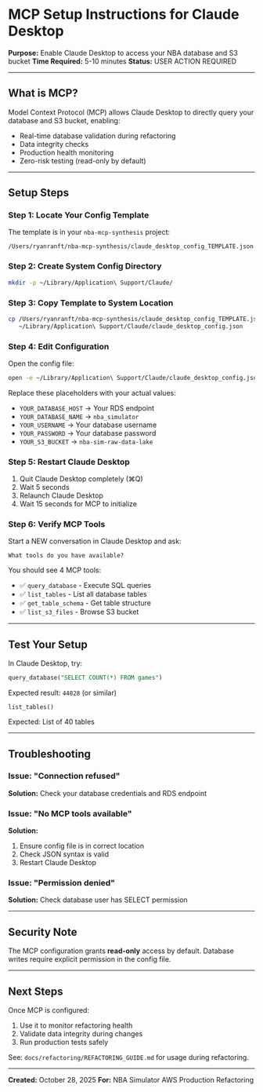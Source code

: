 # MCP Setup Instructions for Claude Desktop

**Purpose:** Enable Claude Desktop to access your NBA database and S3 bucket
**Time Required:** 5-10 minutes
**Status:** USER ACTION REQUIRED

---

## What is MCP?

Model Context Protocol (MCP) allows Claude Desktop to directly query your database and S3 bucket, enabling:
- Real-time database validation during refactoring
- Data integrity checks
- Production health monitoring
- Zero-risk testing (read-only by default)

---

## Setup Steps

### Step 1: Locate Your Config Template

The template is in your `nba-mcp-synthesis` project:
```
/Users/ryanranft/nba-mcp-synthesis/claude_desktop_config_TEMPLATE.json
```

### Step 2: Create System Config Directory

```bash
mkdir -p ~/Library/Application\ Support/Claude/
```

### Step 3: Copy Template to System Location

```bash
cp /Users/ryanranft/nba-mcp-synthesis/claude_desktop_config_TEMPLATE.json \
   ~/Library/Application\ Support/Claude/claude_desktop_config.json
```

### Step 4: Edit Configuration

Open the config file:
```bash
open -e ~/Library/Application\ Support/Claude/claude_desktop_config.json
```

Replace these placeholders with your actual values:
- `YOUR_DATABASE_HOST` → Your RDS endpoint
- `YOUR_DATABASE_NAME` → `nba_simulator`
- `YOUR_USERNAME` → Your database username
- `YOUR_PASSWORD` → Your database password
- `YOUR_S3_BUCKET` → `nba-sim-raw-data-lake`

### Step 5: Restart Claude Desktop

1. Quit Claude Desktop completely (⌘Q)
2. Wait 5 seconds
3. Relaunch Claude Desktop
4. Wait 15 seconds for MCP to initialize

### Step 6: Verify MCP Tools

Start a NEW conversation in Claude Desktop and ask:
```
What tools do you have available?
```

You should see 4 MCP tools:
- ✅ `query_database` - Execute SQL queries
- ✅ `list_tables` - List all database tables
- ✅ `get_table_schema` - Get table structure
- ✅ `list_s3_files` - Browse S3 bucket

---

## Test Your Setup

In Claude Desktop, try:

```sql
query_database("SELECT COUNT(*) FROM games")
```

Expected result: `44828` (or similar)

```
list_tables()
```

Expected: List of 40 tables

---

## Troubleshooting

### Issue: "Connection refused"
**Solution:** Check your database credentials and RDS endpoint

### Issue: "No MCP tools available"
**Solution:**
1. Ensure config file is in correct location
2. Check JSON syntax is valid
3. Restart Claude Desktop

### Issue: "Permission denied"
**Solution:** Check database user has SELECT permission

---

## Security Note

The MCP configuration grants **read-only** access by default. Database writes require explicit permission in the config file.

---

## Next Steps

Once MCP is configured:
1. Use it to monitor refactoring health
2. Validate data integrity during changes
3. Run production tests safely

See: `docs/refactoring/REFACTORING_GUIDE.md` for usage during refactoring.

---

**Created:** October 28, 2025
**For:** NBA Simulator AWS Production Refactoring

